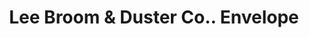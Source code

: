 ---
doi: 10.7916/D8X64ZZ4
date_other: '1906'
date_other_textual: '1906'
form: printed ephemera
genre:
- Envelopes
name:
- Lee Broom & Duster Co.
object_in_context_url: https://biggert.cul.columbia.edu/items/view/ave_biggert_00416
subject_hierarchical_geographic:
- Boston, Massachusetts, United States
subject_name:
- Lee Broom & Duster Co.
title: Lee Broom & Duster Co.. Envelope
sort_title: Lee Broom & Duster Co.. Envelope
call_number: ave_biggert_00416
coordinates:
- 42.35805555555556,-71.06361111111111
pid: ave_biggert_00416
identifiers: ave_biggert_00416
thumbnail: https://derivativo-1.library.columbia.edu/iiif/2/ldpd:344120/full/!256,256/0/native.jpg
permalink: "/items/ave_biggert_00416/"
layout: iiif-image-page
---